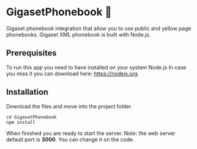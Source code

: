 # GigasetPhonebook :orange_book:
Gigaset phonebook integration that allow you to use public and yellow page phonebooks.
Gigaset XML phonebook is built with Node.js. 

## Prerequisites
To run this app you need to have installed on your system Node.js In case you miss it you can download here: https://nodejs.org.

## Installation

Download the files and move into the project folder. 

```
cd GigasetPhonebook
npm install
```
When finished you are ready to start the server.
Note: the web server default port is **3000**. You can change it on the code.
